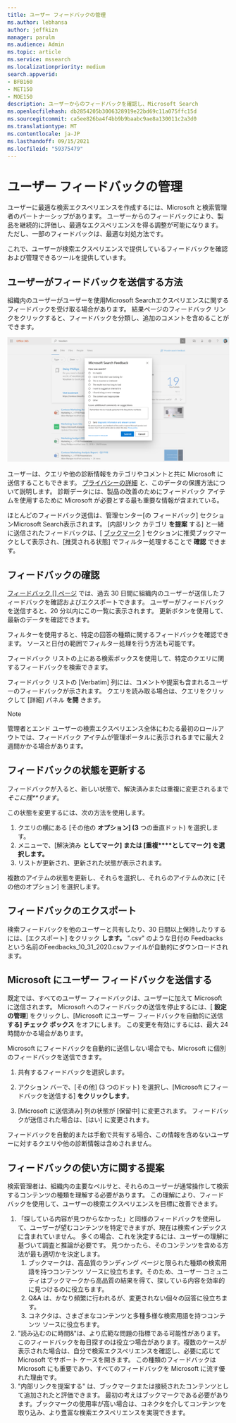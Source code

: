```yaml
---
title: ユーザー フィードバックの管理
ms.author: lebhansa
author: jeffkizn
manager: parulm
ms.audience: Admin
ms.topic: article
ms.service: mssearch
ms.localizationpriority: medium
search.appverid:
- BFB160
- MET150
- MOE150
description: ユーザーからのフィードバックを確認し、Microsoft Search
ms.openlocfilehash: db2854205b3006328919e22bd69c11a075ffc15d
ms.sourcegitcommit: ca5ee826ba4f4bb9b9baabc9ae8a130011c2a3d0
ms.translationtype: MT
ms.contentlocale: ja-JP
ms.lasthandoff: 09/15/2021
ms.locfileid: "59375479"
---
```

# <a name="managing-user-feedback"></a>ユーザー フィードバックの管理

ユーザーに最適な検索エクスペリエンスを作成するには、Microsoft と検索管理者のパートナーシップがあります。 ユーザーからのフィードバックにより、製品を継続的に評価し、最適なエクスペリエンスを得る調整が可能になります。 ただし、一部のフィードバックは、最適な対処方法です。

これで、ユーザーが検索エクスペリエンスで提供しているフィードバックを確認および管理できるツールを提供しています。

## <a name="how-users-submit-feedback"></a>ユーザーがフィードバックを送信する方法

組織内のユーザーがユーザーを使用Microsoft Searchエクスペリエンスに関するフィードバックを受け取る場合があります。 結果ページのフィードバック リンクをクリックすると、フィードバックを分類し、追加のコメントを含めることができます。

![グローバル フィードバック フォーム。](media/feedback/feedback-global-dialog.png)

ユーザーは、クエリや他の診断情報をカテゴリやコメントと共に Microsoft に送信することもできます。 [プライバシーの詳細](https://privacy.microsoft.com/en-US/privacystatement) と、このデータの保護方法について説明します。 診断データには、製品の改善のためにフィードバック アイテムを使用するために Microsoft が必要とする最も重要な情報が含まれている。

ほとんどのフィードバック送信は、管理センター[の [](https://admin.microsoft.com/Adminportal/Home#/MicrosoftSearch/feedback)フィードバック] セクションMicrosoft Search表示されます。 [内部リンク カテゴリ **を提案** する] と一緒に送信されたフィードバックは、[ [ブックマーク](https://admin-ignite.microsoft.com/Adminportal/Home#/MicrosoftSearch/bookmarks) ] セクションに推奨ブックマークとして表示され、[推奨される状態] でフィルター処理することで **確認** できます。

## <a name="review-feedback"></a>フィードバックの確認

[フィードバック [] ページ](https://admin.microsoft.com/Adminportal/Home#/MicrosoftSearch/feedback) では、過去 30 日間に組織内のユーザーが送信したフィードバックを確認およびエクスポートできます。 ユーザーがフィードバックを送信すると、20 分以内にこの一覧に表示されます。 更新ボタンを使用して、最新のデータを確認できます。

フィルターを使用すると、特定の回答の種類に関するフィードバックを確認できます。 ソースと日付の範囲でフィルター処理を行う方法も可能です。

フィードバック リストの上にある検索ボックスを使用して、特定のクエリに関するフィードバックを検索できます。

フィードバック リストの [Verbatim] 列には、コメントや提案も含まれるユーザーのフィードバックが示されます。 クエリを読み取る場合は、クエリをクリックして [詳細] パネル **を開** きます。

>[!NOTE]
>管理者とエンド ユーザーの検索エクスペリエンス全体にわたる最初のロールアウトでは、フィードバック アイテムが管理ポータルに表示されるまでに最大 2 週間かかる場合があります。

## <a name="update-feedback-state"></a>フィードバックの状態を更新する

フィードバックが入ると、新しい状態で、解決済みまたは重複に変更されるまで *そこに残**ります*。

この状態を変更するには、次の方法を使用します。

1. クエリの横にある [その他の **オプション] (3** つの垂直ドット) を選択します。
1. メニューで、[解決済み **としてマーク] または [重複****としてマーク] を選択します。**
1. リストが更新され、更新された状態が表示されます。

複数のアイテムの状態を更新し、それらを選択し、それらのアイテムの次に [その他のオプション] を選択します。

## <a name="export-feedback"></a>フィードバックのエクスポート

検索フィードバックを他のユーザーと共有したり、30 日間以上保持したりするには、[エクスポート] をクリック **します。** ".csv" のような日付の Feedbacks という名前のFeedbacks_10_31_2020.csvファイルが自動的にダウンロードされます。

## <a name="send-user-feedback-to-microsoft"></a>Microsoft にユーザー フィードバックを送信する

既定では、すべてのユーザー フィードバックは、ユーザーに加えて Microsoft に送信されます。 Microsoft へのフィードバックの送信を停止するには、[ **設定の管理**] をクリックし、[Microsoft にユーザー フィードバックを自動的に送信 **する] チェック ボックス** をオフにします。 この変更を有効にするには、最大 24 時間かかる場合があります。

Microsoft にフィードバックを自動的に送信しない場合でも、Microsoft に個別のフィードバックを送信できます。

1. 共有するフィードバックを選択します。
1. アクション バーで、[その他] (3 つのドット) を選択し、[Microsoft にフィードバックを送信する] **をクリックします**。

1. [Microsoft に送信済み] 列の状態が [保留中] に変更されます。 フィードバックが送信された場合は、[はい] に変更されます。

フィードバックを自動的または手動で共有する場合、この情報を含めないユーザーに対するクエリや他の診断情報は含めされません。

## <a name="suggestions-on-how-to-use-feedback"></a>フィードバックの使い方に関する提案

検索管理者は、組織内の主要なペルサと、それらのユーザーが通常操作して検索するコンテンツの種類を理解する必要があります。 この理解により、フィードバックを使用して、ユーザーの検索エクスペリエンスを目標に改善できます。

1. 「探している内容が見つからなかった」と同様のフィードバックを使用して、ユーザーが望むコンテンツを特定できますが、現在は検索インデックスに含まれていません。 多くの場合、これを決定するには、ユーザーの理解に基づいて調査と推論が必要です。 見つかったら、そのコンテンツを含める方法が最も適切かを決定します。
    1. ブックマークは、高品質のランディング ページと限られた種類の検索用語を持つコンテンツ ソースに役立ちます。そのため、ユーザー コミュニティはブックマークから高品質の結果を得て、探している内容を効率的に見つけるのに役立ちます。
    1. Q&A は、かなり頻繁に行われるが、変更されない個々の回答に役立ちます。
    1. コネクタは、さまざまなコンテンツと多種多様な検索用語を持つコンテンツ ソースに役立ちます。
1. "読み込むのに時間&"は、より広範な問題の指標である可能性があります。 このフィードバックを毎日探すのは役立つ場合があります。複数のケースが表示された場合は、自分で検索エクスペリエンスを確認し、必要に応じて Microsoft でサポート ケースを開きます。 この種類のフィードバックは Microsoft にも重要であり、すべてのフィードバックを Microsoft に流す優れた理由です。
1. "内部リンクを提案する" は、ブックマークまたは接続されたコンテンツとして追加されたと評価できます。 最初の考えはブックマークである必要があります。ブックマークの使用率が高い場合は、コネクタを介してコンテンツを取り込み、より豊富な検索エクスペリエンスを実現できます。
